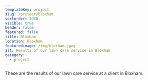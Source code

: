 ```yaml
---
templateKey: project
slug: /project/bloxham
sortorder: 1080
visible: true
header: false
featured: false
title: Bloxham
location: Bloxham
featuredimage: /img/bloxham.jpeg
alt: Results of our lawn care service in Bloxham
category:
  - project
---
```

These are the results of our lawn care service at a client in Bloxham.


